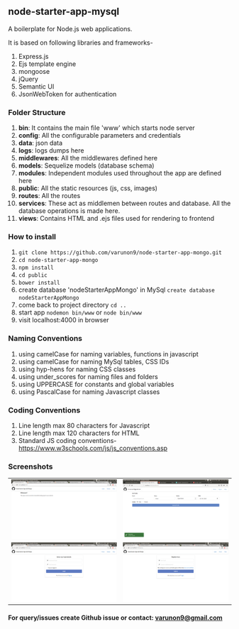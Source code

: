 ## node-starter-app-mysql

A boilerplate for Node.js web applications.

It is based on following libraries and frameworks-

1. Express.js
2. Ejs template engine
3. mongoose
4. jQuery
5. Semantic UI
6. JsonWebToken for authentication

### Folder Structure

1. **bin**: It contains the main file 'www' which starts node server
2. **config**: All the configurable parameters and credentials
3. **data**: json data
4. **logs**: logs dumps here
5. **middlewares**: All the middlewares defined here
6. **models**: Sequelize models (database schema)
7. **modules**: Independent modules used throughout the app are defined here
8. **public**: All the static resources (js, css, images)
9. **routes**: All the routes
10. **services**: These act as middlemen between routes and database. All the database operations is made here.
11. **views**: Contains HTML and .ejs files used for rendering to frontend

### How to install

1. `git clone https://github.com/varunon9/node-starter-app-mongo.git`
2. `cd node-starter-app-mongo`
3. `npm install`
4. `cd public`
5. `bower install`
6. create database 'nodeStarterAppMongo' in MySql `create database nodeStarterAppMongo`
7. come back to project directory `cd ..`
8. start app `nodemon bin/www` or `node bin/www`
9. visit localhost:4000 in browser


### Naming Conventions

1. using camelCase for naming variables, functions in javascript
2. using camelCase for naming MySql tables, CSS IDs
3. using hyp-hens for naming CSS classes
4. using under_scores for naming files and folders 
5. using UPPERCASE for constants and global variables
6. using PascalCase for naming Javascript classes 


### Coding Conventions

1. Line length max 80 characters for Javascript
2. Line length max 120 characters for HTML
3. Standard JS coding conventions- https://www.w3schools.com/js/js_conventions.asp

### Screenshots
|  |  |
| --- | --- |
|![Home Screen](./screenshots/home.png) | ![Dashboard Screen](./screenshots/dashboard.png)|
|![Login Screen](./screenshots/login.png) | ![Signup Screen](./screenshots/signup.png)|

#### For query/issues create Github issue or contact: varunon9@gmail.com